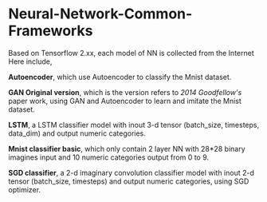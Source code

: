 # Neural-Network-Common-Frameworks
Based on Tensorflow 2.xx, each model of NN is collected from the Internet
Here include, 

**Autoencoder**, which use Autoencoder to classify the Mnist dataset.

**GAN Original version**, which is the version refers to *2014 Goodfellow's* paper work, using GAN and Autoencoder to learn and imitate the Mnist dataset.

**LSTM**, a LSTM classifier model with inout 3-d tensor (batch_size, timesteps, data_dim) and output numeric categories. 

**Mnist classifier basic**, which only contain 2 layer NN with 28*28 binary imagines input and 10 numeric categories output from 0 to 9.

**SGD classifier**, a 2-d imaginary convolution classifier model with inout 2-d tensor (batch_size, timesteps) and output numeric categories, using SGD optimizer.
